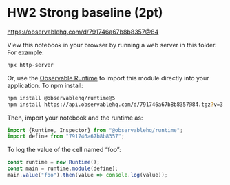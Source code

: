 # HW2 Strong baseline (2pt)

https://observablehq.com/d/791746a67b8b8357@84

View this notebook in your browser by running a web server in this folder. For
example:

~~~sh
npx http-server
~~~

Or, use the [Observable Runtime](https://github.com/observablehq/runtime) to
import this module directly into your application. To npm install:

~~~sh
npm install @observablehq/runtime@5
npm install https://api.observablehq.com/d/791746a67b8b8357@84.tgz?v=3
~~~

Then, import your notebook and the runtime as:

~~~js
import {Runtime, Inspector} from "@observablehq/runtime";
import define from "791746a67b8b8357";
~~~

To log the value of the cell named “foo”:

~~~js
const runtime = new Runtime();
const main = runtime.module(define);
main.value("foo").then(value => console.log(value));
~~~
